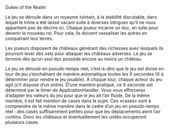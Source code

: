 Dukes of the Realm

Le jeu se déroule dans un royaume lointain, à la stabilité discutable, dans lequel le trône a été laissé vacant suite à diverses intrigues qu’il ne nous appartient pas de décrire ici. Chaque joueur incarne un duc, en lutte pour devenir le nouveau roi. Pour cela, ils doivent vassaliser les autres en conquérant leur terres.

Les joueurs disposent de châteaux générant des richesses avec lesquels ils pourront lever des osts pour attaquer les châteaux adverses. Le jeu se termine dès qu’un seul duc possède encore au moins un château.

Le jeu se déroule en pseudo-temps réel, c’est-à-dire que le jeu est divisé en tour de jeu s’enchaînant de manière automatique toutes les X secondes (X à déterminer pour rendre le jeu jouable). À chaque tour, chaque acteur du jeu agit (s’il dispose d’un ordre).
D’une manière pratique, ce X seconde est déterminé par le timer de ApplicationHandler. Vous vous efforcerez d’adapter les valeurs du jeu pour que le jeu ait l’air fluide.
De la même manière, il est fait mention de cases dans le sujet. Ces «cases» sont à comprendre de la même manière dans le cadre d’un jeu en pseudo-temps réel : des cases suffisamment petites pour que les déplacements aient l’air continu. Donc les châteaux et éventuellement les unités occuperont plusieurs cases.
